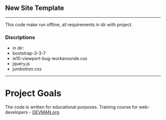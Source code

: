 ## New Site Template

---

This code make run offline, all requirements in dir with project.

### Discriptions
+ in dir:
+ bootstrap-3-3-7
+ ie10-viewport-bug-workarounde.css
+ jquery.js
+ jumbotron.css

---

# Project Goals

The code is written for educational purposes. Training course for web-developers - [DEVMAN.org](https://devman.org)
